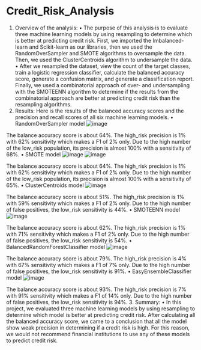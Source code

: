 # Credit_Risk_Analysis
1.	Overview of the analysis:
•	The purpose of this analysis is to evaluate three machine learning models by using resampling to determine which is better at predicting credit risk. First, we imported the  Imbalanced-learn and Scikit-learn as our libraries, then we used the RandomOverSampler and SMOTE algorithms to oversample the data. Then, we used the ClusterCentroids algorithm to undersample the data. 
•	After we resampled the dataset, view the count of the target classes, train a logistic regression classifier, calculate the balanced accuracy score, generate a confusion matrix, and generate a classification report. Finally, we used a combinatorial approach of over- and undersampling with the SMOTEENN algorithm to determine if the results from the combinatorial approach are better at predicting credit risk than the resampling algorithms. 
2.	Results:
Here is the results of the balanced accuracy scores and the precision and recall scores of all six machine learning models. 
•	RandomOverSampler model
 ![image](https://github.com/chimblie/Credit_Risk_Analysis/assets/121005128/d38556cf-9898-4141-865b-ef6bb695a6d5)

 
The balance accuracy score is about 64%.  The high_risk precision is 1% with 62% sensitivity which makes a F1 of 2% only.
Due to the high number of the low_risk population, its precision is almost 100% with a sensitivity of 68%.
•	SMOTE model
 ![image](https://github.com/chimblie/Credit_Risk_Analysis/assets/121005128/37b612af-94e2-42f8-bd7e-b55d07102347)
![image](https://github.com/chimblie/Credit_Risk_Analysis/assets/121005128/95c604fb-c325-49cf-9207-9c2eacf7c8b5)

 
The balance accuracy score is about 64%.  The high_risk precision is 1% with 62% sensitivity which makes a F1 of 2% only.
Due to the high number of the low_risk population, its precision is almost 100% with a sensitivity of 65%.
•	ClusterCentroids model
 ![image](https://github.com/chimblie/Credit_Risk_Analysis/assets/121005128/cece5499-937d-46cf-8ae9-fb6a67332cea)

 
The balance accuracy score is about 51%.  The high_risk precision is 1% with 59% sensitivity which makes a F1 of 2% only. Due to the high number of false positives, the low_risk sensitivity is 44%.
•	SMOTEENN model
 ![image](https://github.com/chimblie/Credit_Risk_Analysis/assets/121005128/a546a8f8-b694-43ed-8c39-7d6e86a0ab8c)

The balance accuracy score is about 62%.  The high_risk precision is 1% with 71% sensitivity which makes a F1 of 2% only. Due to the high number of false positives, the low_risk sensitivity is 54%.
•	BalancedRandomForestClassifier model
 ![image](https://github.com/chimblie/Credit_Risk_Analysis/assets/121005128/48f2fd7d-19f7-45a8-b9be-2f53076a0828)
 
The balance accuracy score is about 79%.  The high_risk precision is 4% with 67% sensitivity which makes a F1 of 7% only. Due to the high number of false positives, the low_risk sensitivity is 91%.
•	EasyEnsembleClassifier model
 ![image](https://github.com/chimblie/Credit_Risk_Analysis/assets/121005128/864ef9a5-e009-4aa8-99d5-5fb429f709d6)

The balance accuracy score is about 93%.  The high_risk precision is 7% with 91% sensitivity which makes a F1 of 14% only. Due to the high number of false positives, the low_risk sensitivity is 94%.
3.	Summary:
•	In this project, we evaluated three machine learning models by using resampling to determine which model is better at predicting credit risk. After calculating all the balanced accuracy score, we came to a conclusion that all the model show weak precision in determining if a credit risk is high. For this reason, we would not recommend financial institutions to use any of these models to predict credit risk.
